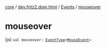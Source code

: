 [core](../../index.md) / [dev.fritz2.dom.html](../index.md) / [Events](index.md) / [mouseover](./mouseover.md)

# mouseover

(js) `val mouseover: `[`EventType`](../-event-type/index.md)`<`[`MouseEvent`](https://kotlinlang.org/api/latest/jvm/stdlib/org.w3c.dom.events/-mouse-event/index.html)`>`